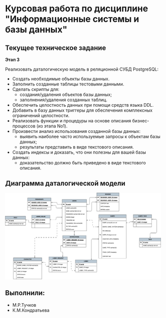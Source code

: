 # Курсовая работа по дисциплине "Информационные системы и базы данных"

## Текущее техническое задание

**Этап 3**

Реализовать даталогическую модель в реляционной СУБД PostgreSQL:

- Создать необходимые объекты базы данных.
- Заполнить созданные таблицы тестовыми данными.
- Сделать скрипты для:
    - создания/удаления объектов базы данных;
    - заполнения/удаления созданных таблиц.
- Обеспечить целостность данных при помощи средств языка DDL.
- Добавить в базу данных триггеры для обеспечения комплексных ограничений
целостности.
- Реализовать функции и процедуры на основе описания бизнес-процессов (из этапа
No1).
- Произвести анализ использования созданной базы данных:
    - выявить наиболее часто используемые запросы к объектам базы данных;
    - результаты представить в виде текстового описания.
- Создать индексы и доказать, что они полезны для вашей базы данных:
    - доказательство должно быть приведено в виде текстового описания.

## Диаграмма даталогической модели

![Изображение модели](https://github.com/IndianMax03/db-coursework/blob/main/img/db-coursework-2-data.drawio.png)

## Выполнили:

- М.Р.Тучков
- К.М.Кондратьева